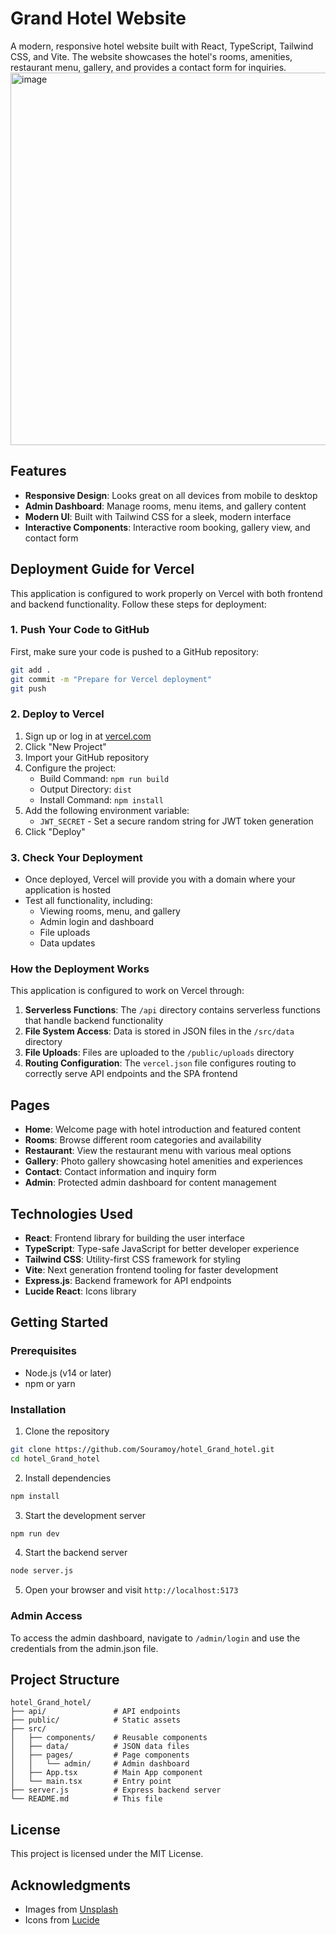 # Grand Hotel Website

A modern, responsive hotel website built with React, TypeScript, Tailwind CSS, and Vite. The website showcases the hotel's rooms, amenities, restaurant menu, gallery, and provides a contact form for inquiries.
<img width="1357" height="596" alt="image" src="https://github.com/user-attachments/assets/8263a754-9852-4410-bf5d-e1ebdc3cd935" />

## Features

- **Responsive Design**: Looks great on all devices from mobile to desktop
- **Admin Dashboard**: Manage rooms, menu items, and gallery content
- **Modern UI**: Built with Tailwind CSS for a sleek, modern interface
- **Interactive Components**: Interactive room booking, gallery view, and contact form

## Deployment Guide for Vercel

This application is configured to work properly on Vercel with both frontend and backend functionality. Follow these steps for deployment:

### 1. Push Your Code to GitHub

First, make sure your code is pushed to a GitHub repository:

```bash
git add .
git commit -m "Prepare for Vercel deployment"
git push
```

### 2. Deploy to Vercel

1. Sign up or log in at [vercel.com](https://vercel.com)
2. Click "New Project"
3. Import your GitHub repository
4. Configure the project:
   - Build Command: `npm run build`
   - Output Directory: `dist`
   - Install Command: `npm install`
5. Add the following environment variable:
   - `JWT_SECRET` - Set a secure random string for JWT token generation
6. Click "Deploy"

### 3. Check Your Deployment

- Once deployed, Vercel will provide you with a domain where your application is hosted
- Test all functionality, including:
  - Viewing rooms, menu, and gallery
  - Admin login and dashboard
  - File uploads
  - Data updates

### How the Deployment Works

This application is configured to work on Vercel through:

1. **Serverless Functions**: The `/api` directory contains serverless functions that handle backend functionality
2. **File System Access**: Data is stored in JSON files in the `/src/data` directory
3. **File Uploads**: Files are uploaded to the `/public/uploads` directory
4. **Routing Configuration**: The `vercel.json` file configures routing to correctly serve API endpoints and the SPA frontend

## Pages

- **Home**: Welcome page with hotel introduction and featured content
- **Rooms**: Browse different room categories and availability
- **Restaurant**: View the restaurant menu with various meal options
- **Gallery**: Photo gallery showcasing hotel amenities and experiences
- **Contact**: Contact information and inquiry form
- **Admin**: Protected admin dashboard for content management

## Technologies Used

- **React**: Frontend library for building the user interface
- **TypeScript**: Type-safe JavaScript for better developer experience
- **Tailwind CSS**: Utility-first CSS framework for styling
- **Vite**: Next generation frontend tooling for faster development
- **Express.js**: Backend framework for API endpoints
- **Lucide React**: Icons library

## Getting Started

### Prerequisites

- Node.js (v14 or later)
- npm or yarn

### Installation

1. Clone the repository
```bash
git clone https://github.com/Souramoy/hotel_Grand_hotel.git
cd hotel_Grand_hotel
```

2. Install dependencies
```bash
npm install
```

3. Start the development server
```bash
npm run dev
```

4. Start the backend server
```bash
node server.js
```

5. Open your browser and visit `http://localhost:5173`

### Admin Access

To access the admin dashboard, navigate to `/admin/login` and use the credentials from the admin.json file.

## Project Structure

```
hotel_Grand_hotel/
├── api/               # API endpoints
├── public/            # Static assets
├── src/
│   ├── components/    # Reusable components
│   ├── data/          # JSON data files
│   ├── pages/         # Page components
│   │   └── admin/     # Admin dashboard
│   ├── App.tsx        # Main App component
│   └── main.tsx       # Entry point
├── server.js          # Express backend server
└── README.md          # This file
```

## License

This project is licensed under the MIT License.

## Acknowledgments

- Images from [Unsplash](https://unsplash.com)
- Icons from [Lucide](https://lucide.dev)
